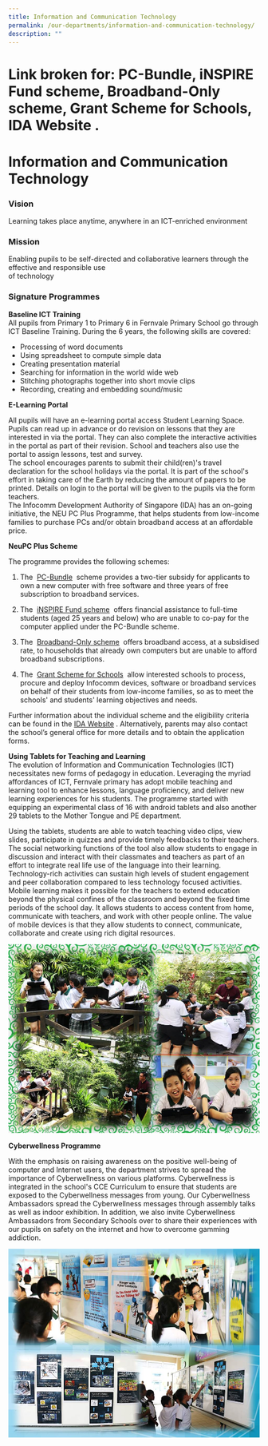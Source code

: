```yaml
---
title: Information and Communication Technology
permalink: /our-departments/information-and-communication-technology/
description: ""
---
```

#  Link broken for: PC-Bundle, iNSPIRE Fund scheme, Broadband-Only scheme,  Grant Scheme for Schools, IDA Website .

# Information and Communication Technology

### Vision

Learning takes place anytime, anywhere in an ICT-enriched environment  

### Mission

Enabling pupils to be self-directed and collaborative learners through the effective and responsible use  
of technology  

### Signature Programmes

**Baseline ICT Training**  
All pupils from Primary 1 to Primary 6 in Fernvale Primary School go through ICT Baseline Training. During the 6 years, the following skills are covered:

*   Processing of word documents
*   Using spreadsheet to compute simple data
*   Creating presentation material
*   Searching for information in the world wide web
*   Stitching photographs together into short movie clips
*   Recording, creating and embedding sound/music


**E-Learning Portal**

All pupils will have an e-learning portal access Student Learning Space. Pupils can read up in advance or do revision on lessons that they are interested in via the portal. They can also complete the interactive activities in the portal as part of their revision. School and teachers also use the portal to assign lessons, test and survey.  
The school encourages parents to submit their child(ren)'s travel declaration for the school holidays via the portal. It is part of the school's effort in taking care of the Earth by reducing the amount of papers to be printed. Details on login to the portal will be given to the pupils via the form teachers.  
The Infocomm Development Authority of Singapore (IDA) has an on-going initiative, the NEU PC Plus Programme, that helps students from low-income families to purchase PCs and/or obtain broadband access at an affordable price.  

**NeuPC Plus Scheme**

The programme provides the following schemes:

1.  The  [PC-Bundle](https://www.ida.gov.sg/Learning/Community-Development/NEU-PC-Plus-Programme/Schemes/NEU-PC-Plus-Programme-PC-Bundle-scheme)  scheme provides a two-tier subsidy for applicants to own a new computer with free software and three years of free subscription to broadband services.  
      
    
2.  The  [iNSPIRE Fund scheme](https://www.ida.gov.sg/Learning/Community-Development/NEU-PC-Plus-Programme/Schemes/NEU-PC-Plus-Programme-iNSPIRE-Fund-scheme)  offers financial assistance to full-time students (aged 25 years and below) who are unable to co-pay for the computer applied under the PC-Bundle scheme.  
      
    
3.  The  [Broadband-Only scheme](https://www.ida.gov.sg/Learning/Community-Development/NEU-PC-Plus-Programme/How-to-Apply/PC-and-Broadband-Specifications)  offers broadband access, at a subsidised rate, to households that already own computers but are unable to afford broadband subscriptions.  
      
    
4.  The  [Grant Scheme for Schools](https://www.ida.gov.sg/Learning/Community-Development/NEU-PC-Plus-Programme/Schemes/NEU-PC-Plus-Programme-Grant-Scheme-for-Schools)  allow interested schools to process, procure and deploy Infocomm devices, software or broadband services on behalf of their students from low-income families, so as to meet the schools' and students' learning objectives and needs.
  
Further information about the individual scheme and the eligibility criteria can be found in the [IDA Website](https://www.ida.gov.sg/Learning/Community-Development/NEU-PC-Plus-Programme) . Alternatively, parents may also contact the school’s general office for more details and to obtain the application forms.  

**Using Tablets for Teaching and Learning**  
The evolution of Information and Communication Technologies (ICT) necessitates new forms of pedagogy in education. Leveraging the myriad affordances of ICT, Fernvale primary has adopt mobile teaching and learning tool to enhance lessons, language proficiency, and deliver new learning experiences for his students. The programme started with equipping an experimental class of 16 with android tablets and also another 29 tablets to the Mother Tongue and PE department. 

Using the tablets, students are able to watch teaching video clips, view slides, participate in quizzes and provide timely feedbacks to their teachers. The social networking functions of the tool also allow students to engage in discussion and interact with their classmates and teachers as part of an effort to integrate real life use of the language into their learning.  
Technology-rich activities can sustain high levels of student engagement and peer collaboration compared to less technology focused activities. Mobile learning makes it possible for the teachers to extend education beyond the physical confines of the classroom and beyond the fixed time periods of the school day. It allows students to access content from home, communicate with teachers, and work with other people online. The value of mobile devices is that they allow students to connect, communicate, collaborate and create using rich digital resources.

![](/images/Our%20departments/Website%20ICT.jpg)

**Cyberwellness Programme**

With the emphasis on raising awareness on the positive well-being of computer and Internet users, the department strives to spread the importance of Cyberwellness on various platforms. Cyberwellness is integrated in the school's CCE Curriculum to ensure that students are exposed to the Cyberwellness messages from young. Our Cyberwellness Ambassadors spread the Cyberwellness messages through assembly talks as well as indoor exhibition. In addition, we also invite Cyberwellness Ambassadors from Secondary Schools
over to share their experiences with our pupils on safety on the internet and how to overcome gamming addiction.

![](/images/Our%20departments/Website%20ICT_Cyberwellness.jpg)